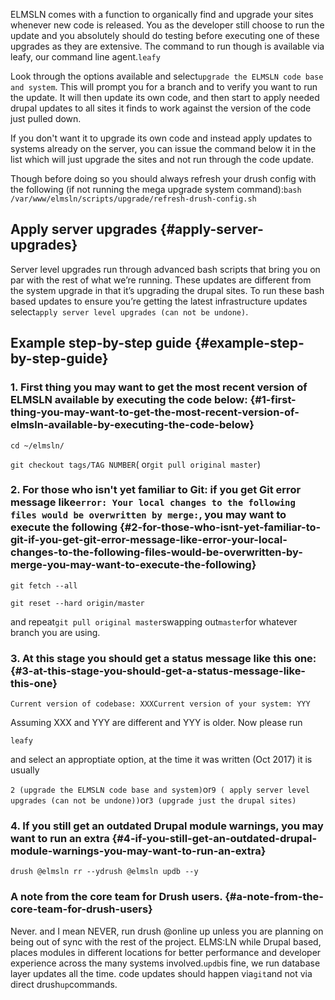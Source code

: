 ELMSLN comes with a function to organically find and upgrade your sites whenever new code is released. You as the developer still choose to run the update and you absolutely should do testing before executing one of these upgrades as they are extensive. The command to run though is available via leafy, our command line agent.`leafy`

Look through the options available and select`upgrade the ELMSLN code base and system`. This will prompt you for a branch and to verify you want to run the update. It will then update its own code, and then start to apply needed drupal updates to all sites it finds to work against the version of the code just pulled down.

If you don't want it to upgrade its own code and instead apply updates to systems already on the server, you can issue the command below it in the list which will just upgrade the sites and not run through the code update.

Though before doing so you should always refresh your drush config with the following \(if not running the mega upgrade system command\):`bash /var/www/elmsln/scripts/upgrade/refresh-drush-config.sh`

## Apply server upgrades {#apply-server-upgrades}

Server level upgrades run through advanced bash scripts that bring you on par with the rest of what we’re running. These updates are different from the system upgrade in that it’s upgrading the drupal sites. To run these bash based updates to ensure you’re getting the latest infrastructure updates select`apply server level upgrades (can not be undone)`.

## Example step-by-step guide {#example-step-by-step-guide}

### 1. First thing you may want to get the most recent version of ELMSLN available by executing the code below: {#1-first-thing-you-may-want-to-get-the-most-recent-version-of-elmsln-available-by-executing-the-code-below}

`cd ~/elmsln/`

`git checkout tags/TAG NUMBER`\( or`git pull original master`\)

### 2. For those who isn't yet familiar to Git: if you get Git error message like`error: Your local changes to the following files would be overwritten by merge:`, you may want to execute the following {#2-for-those-who-isnt-yet-familiar-to-git-if-you-get-git-error-message-like-error-your-local-changes-to-the-following-files-would-be-overwritten-by-merge-you-may-want-to-execute-the-following}

`git fetch --all`

`git reset --hard origin/master`

and repeat`git pull original master`swapping out`master`for whatever branch you are using.

### 3. At this stage you should get a status message like this one: {#3-at-this-stage-you-should-get-a-status-message-like-this-one}

`Current version of codebase: XXXCurrent version of your system: YYY`

Assuming XXX and YYY are different and YYY is older. Now please run

`leafy`

and select an approptiate option, at the time it was written \(Oct 2017\) it is usually

`2 (upgrade the ELMSLN code base and system)`or`9 ( apply server level upgrades (can not be undone))`or`3 (upgrade just the drupal sites)`

### 4. If you still get an outdated Drupal module warnings, you may want to run an extra {#4-if-you-still-get-an-outdated-drupal-module-warnings-you-may-want-to-run-an-extra}

`drush @elmsln rr --ydrush @elmsln updb --y`

### A note from the core team for Drush users. {#a-note-from-the-core-team-for-drush-users}

Never. and I mean NEVER, run drush @online up unless you are planning on being out of sync with the rest of the project. ELMS:LN while Drupal based, places modules in different locations for better performance and developer experience across the many systems involved.`updb`is fine, we run database layer updates all the time. code updates should happen via`git`and not via direct drush`up`commands.

